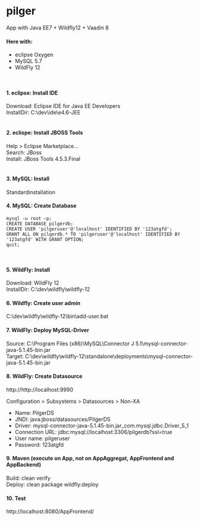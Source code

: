 # pilger
App with Java EE7 + Wildfly12 + Vaadin 8


#### Here with:
- eclipse Oxygen   
- MySQL 5.7   
- WildFly 12   
<br/>

#### 1. eclipse: Install IDE
Download: 	Eclipse IDE for Java EE Developers  
InstallDir:	C:\dev\ide\e4.6-JEE  
<br/>

#### 2. eclispe: Install JBOSS Tools   
Help > Eclipse Marketplace...   
Search: 	JBoss   
Install:	JBoss Tools 4.5.3.Final   
<br/>

#### 3. MySQL: Install
Standardinstallation
<br/>

#### 4. MySQL: Create Database
```
mysql -u root –p;
CREATE DATABASE pilgerdb;
CREATE USER 'pilgeruser'@'localhost' IDENTIFIED BY '123atgfd';
GRANT ALL ON pilgerdb.* TO 'pilgeruser'@'localhost' IDENTIFIED BY '123atgfd' WITH GRANT OPTION;
quit;
```
<br/>

#### 5. WildFly: Install
Download:	WildFly 12   
InstallDir:	C:\dev\wildfly\wildfly-12
<br/>

#### 6. Wildfly: Create user admin
C:\dev\wildfly\wildfly-12\bin\add-user.bat
<br/>

#### 7. WildFly: Deploy MySQL-Driver
Source:	C:\Program Files (x86)\MySQL\Connector J 5.1\mysql-connector-java-5.1.45-bin.jar   
Target:	C:\dev\wildfly\wildfly-12\standalone\deployments\mysql-connector-java-5.1.45-bin.jar
<br/>

#### 8. WildFly: Create Datasource

http://http://localhost:9990

Configuration > Subsystems > Datasources > Non-XA

- Name:			      PilgerDS   
- JNDI:			      java:jboss/datasources/PilgerDS
- Driver:			    mysql-connector-java-5.1.45-bin.jar_com.mysql.jdbc.Driver_5_1
- Connection URL: jdbc:mysql://localhost:3306/pilgerdb?ssl=true
- User name:		  pilgeruser
- Password:		    123atgfd


#### 9. Maven (execute on App, not on AppAggregat, AppFrontend and AppBackend)
Build: clean verify  
Deploy: clean package wildfly:deploy 

#### 10. Test
http://localhost:8080/AppFrontend/


